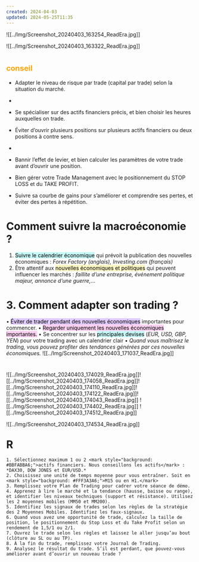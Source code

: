 ```yaml
---
created: 2024-04-03
updated: 2024-05-25T11:35
---
```

![[../Img/Screenshot_20240403_163254_ReadEra.jpg]]


![[../Img/Screenshot_20240403_163322_ReadEra.jpg]]
# <span style="font-size: 20px; color: orange">conseil</span> 
- Adapter le niveau de risque par trade (capital par trade) selon la situation du marché.
- 
- Se spécialiser sur des actifs financiers précis, et bien choisir les heures auxquelles on trade.

- Éviter d’ouvrir plusieurs positions sur plusieurs actifs financiers ou deux positions à contre sens.
-
- Bannir l’effet de levier, et bien calculer les paramètres de votre trade avant d’ouvrir une position.

- Bien gérer votre Trade Management avec le positionnement du STOP LOSS et du TAKE PROFIT.

- Suivre sa courbe de gains pour s’améliorer et comprendre ses pertes, et éviter des pertes à répétition.


# Comment suivre la macroéconomie ?

1. <mark style="background: #ABF7F7A6;">Suivre le calendrier économique</mark> qui prévoit la publication des nouvelles économiques : *Forex Factory (anglais), Investing.com (français)* 
2. Être attentif aux <mark style="background: #FFF3A3A6;">nouvelles économiques et politiques</mark> qui peuvent influencer les marchés : *faillite d’une entreprise, événement politique majeur, annonce d’une guerre,*… 
# 3. Comment adapter son trading ?

• <mark style="background: #D2B3FFA6;">Éviter de trader pendant des nouvelles économiques</mark> importantes pour commencer.
• <mark style="background: #FFB8EBA6;">Regarder uniquement les nouvelles économiques importantes.</mark>
• Se concentrer sur les <mark style="background: #ABF7F7A6;">principales devises</mark> (*EUR, USD, GBP, YEN*) pour votre trading avec un calendrier clair 
• *Quand vous maîtrisez le trading, vous pouvez profiter des tendances générées par ces nouvelles économiques.*
![[../Img/Screenshot_20240403_171037_ReadEra.jpg]]

# 
![[../Img/Screenshot_20240403_174029_ReadEra.jpg]]![[../Img/Screenshot_20240403_174058_ReadEra.jpg]]![[../Img/Screenshot_20240403_174110_ReadEra.jpg]]![[../Img/Screenshot_20240403_174122_ReadEra.jpg]]![[../Img/Screenshot_20240403_174043_ReadEra.jpg]]
![[../Img/Screenshot_20240403_174402_ReadEra.jpg]]
![[../Img/Screenshot_20240403_174512_ReadEra.jpg]]


![[../Img/Screenshot_20240403_174534_ReadEra.jpg]]


## <span style="font-size: 28px;">R</span> 
	1. Sélectionnez maximum 1 ou 2 <mark style="background: #BBFABBA6;">actifs financiers. Nous conseillons les actifs</mark> : *DAX30, DOW JONES et EUR/USD.*
	2. Choisissez une unité de temps moyenne pour vous entraîner. Soit en <mark style="background: #FFF3A3A6;">M15 ou en H1.</mark>
	3. Remplissez votre Plan de Trading pour cadrer votre séance de démo.
	4. Apprenez à lire le marché et la tendance (hausse, baisse ou range), et identifier les niveaux techniques (support et résistance). Utilisez les 2 moyennes mobiles (MM50 et MM200).
	5. Identifiez les signaux de trades selon les règles de la stratégie des 2 Moyennes Mobiles. Identifiez les faux-signaux.
	6. Quand vous avez une opportunité de trade, calculez la taille de position, le positionnement du Stop Loss et du Take Profit selon un rendement de 1,5/1 ou 2/1.
	7. Ouvrez le trade selon les règles et laissez le aller jusqu’au bout (clôture au SL ou au TP).
	8. À la fin du trade, remplissez votre Journal de Trading.
	9. Analysez le résultat du trade. S’il est perdant, que pouvez-vous améliorer avant d’ouvrir un nouveau trade ?